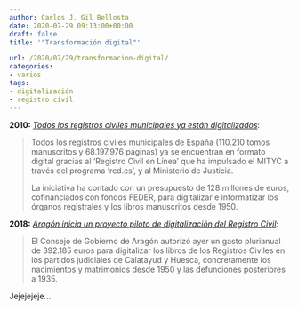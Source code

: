 ```yaml
---
author: Carlos J. Gil Bellosta
date: 2020-07-29 09:13:00+00:00
draft: false
title: '"Transformación digital"'

url: /2020/07/29/transformacion-digital/
categories:
- varios
tags:
- digitalización
- registro civil
---
```


**2010:** _[Todos los registros civiles municipales ya están digitalizados](https://www.agenciasinc.es/Noticias/Todos-los-registros-civiles-municipales-ya-estan-digitalizados)_:

>Todos los registros civiles municipales de España (110.210 tomos manuscritos y 68.197.976 páginas) ya se encuentran en formato digital gracias al ‘Registro Civil en Línea’ que ha impulsado el MITYC a través del programa ‘red.es’, y al Ministerio de Justicia.
>
> La iniciativa ha contado con un presupuesto de 128 millones de euros, cofinanciados con fondos FEDER, para digitalizar e informatizar los órganos registrales y los libros manuscritos desde 1950.

**2018:** _[Aragón inicia un proyecto piloto de digitalización del Registro Civil](https://www.agenciasinc.es/Noticias/Todos-los-registros-civiles-municipales-ya-estan-digitalizados)_:

>El Consejo de Gobierno de Aragón autorizó ayer un gasto plurianual de 392.185 euros para digitalizar los libros de los Registros Civiles en los partidos judiciales de Calatayud y Huesca, concretamente los nacimientos y matrimonios desde 1950 y las defunciones posteriores a 1935.

Jejejejeje...